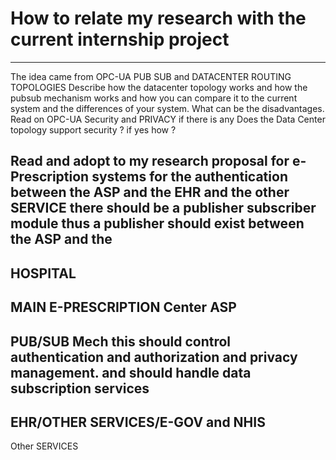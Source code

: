 # How to relate my research with the current internship project
----
The idea came from OPC-UA PUB SUB and DATACENTER ROUTING TOPOLOGIES 
Describe how the datacenter topology works and how the pubsub mechanism works and how you can compare it to the current system and the differences of your system. What can be the disadvantages.
Read on OPC-UA Security and PRIVACY if there is any
Does the Data Center topology support security ? if yes how ? 



Read and adopt to my research proposal for e-Prescription systems 
for the authentication between the ASP and the EHR and the other SERVICE there should be a publisher subscriber module thus a publisher should exist between the ASP and the 
------
HOSPITAL
------
MAIN E-PRESCRIPTION Center 
ASP
--------
PUB/SUB Mech this should control authentication and authorization and privacy management. and should handle data subscription services
--------
EHR/OTHER SERVICES/E-GOV and NHIS
-------
Other SERVICES
